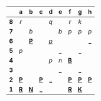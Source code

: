 |     |  a  |  b  |  c  |  d  |  e  |  f  |  g  |  h  |
|:---:|:---:|:---:|:---:|:---:|:---:|:---:|:---:|:---:|
|  **8**  |  _r_  |     |     |  _q_  |     |  _r_  |  _k_  |     |
|  **7**  |     |  _b_  |     |     |  _b_  |  _p_  |  _p_  |  _p_  |
|  **6**  |     |  [**P**](https://github.com/grim-kalman)  |     |  [_p_](http://localhost:8080/api/chess/play?move=f4d6)  |     |     |     |  [_](http://localhost:8080/api/chess/play?move=f4h6)  |
|  **5**  |  _p_  |     |     |     |  [_](http://localhost:8080/api/chess/play?move=f4e5)  |     |  [_](http://localhost:8080/api/chess/play?move=f4g5)  |     |
|  **4**  |     |     |     |  _p_  |  _n_  |  [**B**](http://localhost:8080/api/chess/select?square=f4)  |     |     |
|  **3**  |     |     |     |     |  [_](http://localhost:8080/api/chess/play?move=f4e3)  |     |  [_](http://localhost:8080/api/chess/play?move=f4g3)  |     |
|  **2**  |  [**P**](http://localhost:8080/api/chess/select?square=a2)  |     |  [**P**](http://localhost:8080/api/chess/select?square=c2)  |  [_](http://localhost:8080/api/chess/play?move=f4d2)  |     |  [**P**](http://localhost:8080/api/chess/select?square=f2)  |  [**P**](http://localhost:8080/api/chess/select?square=g2)  |  [**P**](http://localhost:8080/api/chess/select?square=h2)  |
|  **1**  |  [**R**](https://github.com/grim-kalman)  |  [**N**](http://localhost:8080/api/chess/select?square=b1)  |  [_](http://localhost:8080/api/chess/play?move=f4c1)  |     |     |  [**R**](http://localhost:8080/api/chess/select?square=f1)  |  [**K**](http://localhost:8080/api/chess/select?square=g1)  |     |
